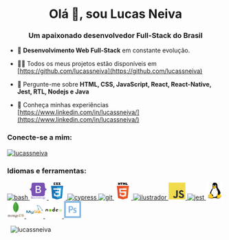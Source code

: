 <h1 align = "center"> Olá 👋, sou Lucas Neiva </h1>
<h3 align = "center"> Um apaixonado desenvolvedor Full-Stack do Brasil </h3>

- 🌱 **Desenvolvimento Web Full-Stack** em constante evolução.

- 👨‍💻 Todos os meus projetos estão disponíveis em [https://github.com/lucassneiva](https://github.com/lucassneiva)

- 💬 Pergunte-me sobre **HTML, CSS, JavaScript, React, React-Native, Jest, RTL, Nodejs e Java**

- 📄 Conheça minhas experiências [https://www.linkedin.com/in/lucassneiva/](https://www.linkedin.com/in/lucassneiva/)

<h3 align = "left"> Conecte-se a mim: </h3>
<p align = "left">
<a href="https://linkedin.com/in/lucassneiva" target="blank"> <img align = "center" src = "https://cdn.jsdelivr.net/npm/simple-icons@3.0.1/icons/linkedin.svg" alt =" lucassneiva "height =" 30 "width =" 40 "/> </a>
</p>

<h3 align =" left "> Idiomas e ferramentas: </h3>
<p align = "left"> <a href="https://www.gnu.org/software/bash/" target="_blank"> <img src = "https://www.vectorlogo.zone/logos/gnu_bash/gnu_bash-icon.svg" alt =" bash "width =" 40 "height =" 40 "/> </a> <a href="https://getbootstrap.com" target="_blank"> <img src = "https://raw.githubusercontent.com/devicons/devicon/master/icons/bootstrap/bootstrap-plain-wordmark.svg" alt = "bootstrap" width = "40" height = "40" /> <a href="https://www.w3schools.com/css/" target="_blank"> <img src = "https://raw.githubusercontent.com/devicons/devicon/master/icons/css3/css3-original-wordmark.svg" alt =" css3 "width =" 40 "height =" 40 "/> </a> <a href="https://www.cypress.io" target="_blank"> <img src ="https://raw.githubusercontent.com/simple-icons/simple-icons/6e46ec1fc23b60c8fd0d2f2ff46db82e16dbd75f/icons/cypress.svg" alt =" cypress "width =" 40 "height =" 40 "/> </a> <a href = "https://git-scm.com/" target = "_ blank"> <img src = "https://www.vectorlogo.zone/logos/git-scm/git-scm-icon.svg" alt = " git "width =" 40 "height =" 40 "/> </a> <a href="https://www.w3.org/html/" target="_blank"> <img src ="https://raw.githubusercontent.com/devicons/devicon/master/icons/html5/html5-original-wordmark.svg" alt =" html5 "width =" 40 "height =" 40 "/> </a> <a href =" https: //www.adobe.com/in/products/illustrator.html "target =" _ blank "> <img src ="https://www.vectorlogo.zone/logos/adobe_illustrator/adobe_illustrator-icon.svg" alt =" ilustrador "width =" 40 "height =" 40 "/> </a> <a href="https://developer.mozilla.org/en-US/docs/Web/JavaScript" target="_blank"> <img src ="https://raw.githubusercontent.com/devicons/devicon/master/icons/javascript/javascript-original.svg" alt = "javascript" width = "40" height = "40" /> </ a> <a href="https://jestjs.io" target="_blank"> <img src = "https://www.vectorlogo.zone/logos/jestjsio/jestjsio-icon.svg" alt = " jest "width =" 40 "height =" 40 "/> </a> <a href="https://www.linux.org/" target="_blank"> <img src ="https://raw.githubusercontent.com/devicons/devicon/master/icons/linux/linux-original.svg"alt =" linux "width =" 40 "height =" 40 "/> </a> <a href ="https://www.mongodb.com/" target =" _ blank "> <img src ="https://raw.githubusercontent.com/devicons/devicon/master/icons/mongodb/mongodb-original-wordmark.svg" alt =" mongodb "largura ="40 "height =" 40 "/> </a> <a href="https://www.mysql.com/" target="_blank"> <img src ="https://raw.githubusercontent.com/devicons/devicon/master/icons/mysql/mysql-original-wordmark.svg" alt =" mysql "width =" 40 "height =" 40 "/> </a> <a href =" https: // nodejs. org "target =" _ blank "> <img src ="https://raw.githubusercontent.com/devicons/devicon/master/icons/nodejs/nodejs-original-wordmark.svg" alt =" nodejs "width =" 40 "height =" 40 "/> </a> <a href="https://www.photoshop.com/en" target="_blank"> <img src ="https://raw.githubusercontent.com/devicons/devicon/master/icons/photoshop/photoshop-line.svg" alt =" photoshop "width =" 40 "height =" 40 "/> </a> <a href ="https://reactjs.org/" target =" _ blank "> </a>

<p> &nbsp; <img align = "center" src = "https://github-readme-stats.vercel.app/api?username=lucassneiva&show_icons=true&locale=en" alt = "lucassneiva" /> </p>

